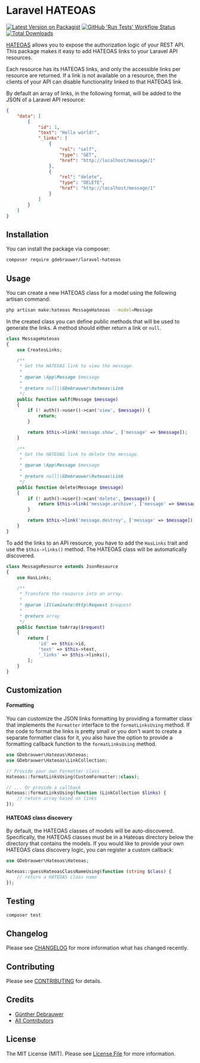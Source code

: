 # Laravel HATEOAS

[![Latest Version on Packagist](https://img.shields.io/packagist/v/gdebrauwer/laravel-hateoas.svg?style=flat-square)](https://packagist.org/packages/gdebrauwer/laravel-hateoas)
[![GitHub 'Run Tests' Workflow Status](https://img.shields.io/github/workflow/status/gdebrauwer/laravel-hateoas/run-tests?label=tests&style=flat-square&logo=github)](https://github.com/gdebrauwer/laravel-hateoas/actions?query=workflow%3Arun-tests)
[![Total Downloads](https://img.shields.io/packagist/dt/gdebrauwer/laravel-hateoas.svg?style=flat-square)](https://packagist.org/packages/gdebrauwer/laravel-hateoas)

[HATEOAS](https://en.wikipedia.org/wiki/HATEOAS) allows you to expose the authorization logic of your REST API.
This package makes it easy to add HATEOAS links to your Laravel API resources.

Each resource has its HATEOAS links, and only the accessible links per resource are returned.
If a link is not available on a resource, then the clients of your API can disable functionality linked to that HATEOAS link.

By default an array of links, in the following format, will be added to the JSON of a Laravel API resource:

```json
{
    "data": [
        {
            "id": 1,
            "text": "Hello world!",
            "_links": [
                {
                    "rel": "self",
                    "type": "GET",
                    "href": "http://localhost/message/1"
                },
                {
                    "rel": "delete",
                    "type": "DELETE",
                    "href": "http://localhost/message/1"
                }
            ]
        }
    ]
}
```


## Installation

You can install the package via composer:

```bash
composer require gdebrauwer/laravel-hateoas
```

## Usage

You can create a new HATEOAS class for a model using the following artisan command:

```bash
php artisan make:hateoas MessageHateoas --model=Message
```

In the created class you can define public methods that will be used to generate the links. A method should either return a link or `null`.

```php
class MessageHateoas
{
    use CreatesLinks;

    /**
     * Get the HATEOAS link to view the message.
     *
     * @param \App\Message $message
     *
     * @return null|\GDebrauwer\Hateoas\Link
     */
    public function self(Message $message)
    {
        if (! auth()->user()->can('view', $message)) {
            return;
        }

        return $this->link('message.show', ['message' => $message]);
    }

    /**
     * Get the HATEOAS link to delete the message.
     *
     * @param \App\Message $message
     *
     * @return null|\GDebrauwer\Hateoas\Link
     */
    public function delete(Message $message)
    {
        if (! auth()->user()->can('delete', $message)) {
            return $this->link('message.archive', ['message' => $message]);
        }

        return $this->link('message.destroy', ['message' => $message]);
    }
}
```

To add the links to an API resource, you have to add the `HasLinks` trait and use the `$this->links()` method. The HATEOAS class will be automatically discovered.

```php
class MessageResource extends JsonResource
{
    use HasLinks;

    /**
     * Transform the resource into an array.
     *
     * @param \Illuminate\Http\Request $request
     *
     * @return array
     */
    public function toArray($request)
    {
        return [
            'id' => $this->id,
            'text' => $this->text,
            '_links' => $this->links(),
        ];
    }
}
```

## Customization

#### Formatting

You can customize the JSON links formatting by providing a formatter class that implements the `Formatter` interface to the `formatLinksUsing` method.
If the code to format the links is pretty small or you don't want to create a separate formatter class for it, you also have the option to provide a formatting callback function to the `formatLinksUsing` method.

```php
use GDebrauwer\Hateoas\Hateoas;
use GDebrauwer\Hateoas\LinkCollection;

// Provide your own Formatter class ...
Hateoas::formatLinksUsing(CustomFormatter::class);

// ... Or provide a callback
Hateoas::formatLinksUsing(function (LinkCollection $links) {
    // return array based on links
});
```

#### HATEOAS class discovery

By default, the HATEOAS classes of models will be auto-discovered. Specifically, the HATEOAS classes must be in a Hateoas directory below the directory that contains the models.
If you would like to provide your own HATEOAS class discovery logic, you can register a custom callback:

```php
use GDebrauwer\Hateoas\Hateoas;

Hateoas::guessHateoasClassNameUsing(function (string $class) {
    // return a HATEOAS class name
});
```

## Testing

```bash
composer test
```

## Changelog

Please see [CHANGELOG](CHANGELOG.md) for more information what has changed recently.

## Contributing

Please see [CONTRIBUTING](CONTRIBUTING.md) for details.

## Credits

- [Günther Debrauwer](https://github.com/gdebrauwer)
- [All Contributors](../../contributors)

## License

The MIT License (MIT). Please see [License File](LICENSE.md) for more information.

